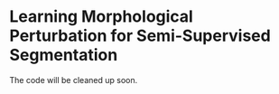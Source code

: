 # Learning Morphological Perturbation for Semi-Supervised Segmentation

The code will be cleaned up soon.
